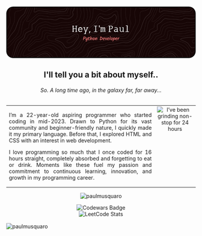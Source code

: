 ![Header](github-header-image.png)

<h2 align="center">I'll tell you a bit about myself..</h2>
<h6 align="center">So. A long time ago, in the galaxy far, far away...</h6>

<table>
  <tr>
    <td style="text-align: justify; vertical-align: top;">
      <p>I’m a 22-year-old aspiring programmer who started coding in mid-2023. Drawn to Python for its vast community and beginner-friendly nature, I quickly made it my primary language. Before that, I explored HTML and CSS with an interest in web development.</p>
      <p>I love programming so much that I once coded for 16 hours straight, completely absorbed and forgetting to eat or drink. Moments like these fuel my passion and commitment to continuous learning, innovation, and growth in my programming career.</p>
    </td>
    <td style="text-align: center; vertical-align: top;">
      <img alt="I’ve been grinding non-stop for 24 hours" src="https://github.com/user-attachments/assets/5c0807e6-68b2-486f-b393-39ec5f449963" width="300">
    </td>
  </tr>
</table>


<p align="center"> <img src="https://komarev.com/ghpvc/?username=paulmusquaro&label=Profile%20views&color=0e75b6&style=flat" alt="paulmusquaro" /> </p>

<p align="center">
  <img src="https://www.codewars.com/users/paulmusquaro/badges/large" alt="Codewars Badge">
  <br>
  <img src="https://leetcard.jacoblin.cool/paulmusquaro?theme=dark&font=Arial&border=yellow" alt="LeetCode Stats">
</p>





<p><img align="center" src="https://github-readme-streak-stats.herokuapp.com/?user=paulmusquaro&" alt="paulmusquaro" /></p>

